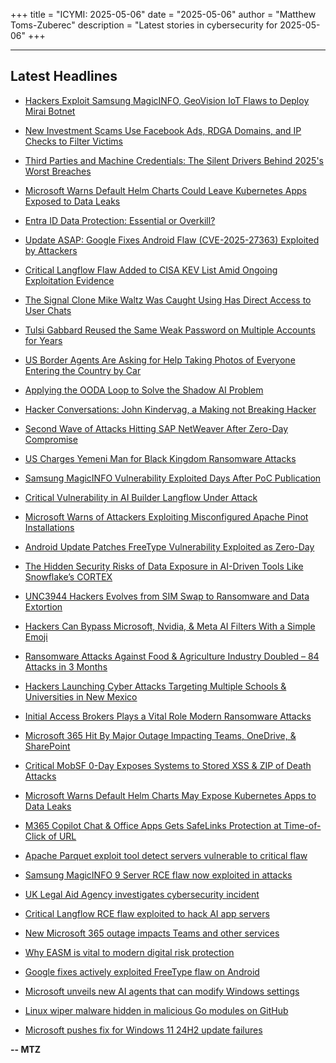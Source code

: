 +++
title = "ICYMI: 2025-05-06"
date = "2025-05-06"
author = "Matthew Toms-Zuberec"
description = "Latest stories in cybersecurity for 2025-05-06"
+++

---------------------------------------------------------------------------
## Latest Headlines
- [Hackers Exploit Samsung MagicINFO, GeoVision IoT Flaws to Deploy Mirai Botnet](https://thehackernews.com/2025/05/hackers-exploit-samsung-magicinfo.html)

- [New Investment Scams Use Facebook Ads, RDGA Domains, and IP Checks to Filter Victims](https://thehackernews.com/2025/05/new-investment-scams-use-facebook-ads.html)

- [Third Parties and Machine Credentials: The Silent Drivers Behind 2025's Worst Breaches](https://thehackernews.com/2025/05/third-parties-and-machine-credentials.html)

- [Microsoft Warns Default Helm Charts Could Leave Kubernetes Apps Exposed to Data Leaks](https://thehackernews.com/2025/05/microsoft-warns-default-helm-charts-for.html)

- [Entra ID Data Protection: Essential or Overkill?](https://thehackernews.com/2025/05/entra-id-data-protectionessential-or.html)

- [Update ASAP: Google Fixes Android Flaw (CVE-2025-27363) Exploited by Attackers](https://thehackernews.com/2025/05/google-fixes-actively-exploited-android.html)

- [Critical Langflow Flaw Added to CISA KEV List Amid Ongoing Exploitation Evidence](https://thehackernews.com/2025/05/critical-langflow-flaw-added-to-cisa.html)

- [The Signal Clone Mike Waltz Was Caught Using Has Direct Access to User Chats](https://www.wired.com/story/tm-signal-telemessage-plaintext-message-archive/)

- [Tulsi Gabbard Reused the Same Weak Password on Multiple Accounts for Years](https://www.wired.com/story/tulsi-gabbard-dni-weak-password/)

- [US Border Agents Are Asking for Help Taking Photos of Everyone Entering the Country by Car](https://www.wired.com/story/cbp-photo-everyone-in-vehicle-us-border/)

- [Applying the OODA Loop to Solve the Shadow AI Problem](https://www.securityweek.com/applying-the-ooda-loop-to-solve-the-shadow-ai-problem/)

- [Hacker Conversations: John Kindervag, a Making not Breaking Hacker](https://www.securityweek.com/hacker-conversations-john-kindervag-a-making-not-breaking-hacker/)

- [Second Wave of Attacks Hitting SAP NetWeaver After Zero-Day Compromise](https://www.securityweek.com/second-wave-of-attacks-hitting-sap-netweaver-after-zero-day-compromise/)

- [US Charges Yemeni Man for Black Kingdom Ransomware Attacks](https://www.securityweek.com/us-charges-yemeni-man-for-black-kingdom-ransomware-attacks/)

- [Samsung MagicINFO Vulnerability Exploited Days After PoC Publication](https://www.securityweek.com/samsung-magicinfo-vulnerability-exploited-days-after-poc-publication/)

- [Critical Vulnerability in AI Builder Langflow Under Attack](https://www.securityweek.com/critical-vulnerability-in-ai-builder-langflow-under-attack/)

- [Microsoft Warns of Attackers Exploiting Misconfigured Apache Pinot Installations](https://www.securityweek.com/microsoft-warns-of-attackers-exploiting-misconfigured-apache-pinot-installations/)

- [Android Update Patches FreeType Vulnerability Exploited as Zero-Day](https://www.securityweek.com/android-update-patches-freetype-vulnerability-exploited-as-zero-day/)

- [The Hidden Security Risks of Data Exposure in AI-Driven Tools Like Snowflake’s CORTEX](https://cybersecuritynews.com/the-hidden-security-risks-of-data-exposure-in-ai-driven-tools/)

- [UNC3944 Hackers Evolves from SIM Swap to Ransomware and Data Extortion](https://cybersecuritynews.com/unc3944-hackers-evolves-from-sim-swap-to-ransomware/)

- [Hackers Can Bypass Microsoft, Nvidia, & Meta AI Filters With a Simple Emoji](https://cybersecuritynews.com/hackers-can-bypass-microsoft-nvidia-meta-ai-filters/)

- [Ransomware Attacks Against Food & Agriculture Industry Doubled – 84 Attacks in 3 Months](https://cybersecuritynews.com/ransomware-attacks-against-food-agriculture-industry-doubled/)

- [Hackers Launching Cyber Attacks Targeting Multiple Schools & Universities in New Mexico](https://cybersecuritynews.com/hackers-launching-cyber-attacks-targeting-multiple-schools/)

- [Initial Access Brokers Plays a Vital Role Modern Ransomware Attacks](https://cybersecuritynews.com/vital-role-modern-ransomware-attacks/)

- [Microsoft 365 Hit By Major Outage Impacting Teams, OneDrive, & SharePoint](https://cybersecuritynews.com/microsoft-365-hit-by-major-outage/)

- [Critical MobSF 0-Day Exposes Systems to Stored XSS & ZIP of Death Attacks](https://cybersecuritynews.com/mobsf-0-day-exposes-systems/)

- [Microsoft Warns Default Helm Charts May Expose Kubernetes Apps to Data Leaks](https://cybersecuritynews.com/default-helm-charts-kubernetes-apps/)

- [M365 Copilot Chat & Office Apps Gets SafeLinks Protection at Time-of-Click of URL](https://cybersecuritynews.com/m365-copilot-chat-safelinks/)

- [Apache Parquet exploit tool detect servers vulnerable to critical flaw](https://www.bleepingcomputer.com/news/security/apache-parquet-exploit-tool-detect-servers-vulnerable-to-critical-flaw/)

- [Samsung MagicINFO 9 Server RCE flaw now exploited in attacks](https://www.bleepingcomputer.com/news/security/samsung-magicinfo-9-server-rce-flaw-now-exploited-in-attacks/)

- [UK Legal Aid Agency investigates cybersecurity incident](https://www.bleepingcomputer.com/news/security/uk-legal-aid-agency-investigates-cybersecurity-incident/)

- [Critical Langflow RCE flaw exploited to hack AI app servers](https://www.bleepingcomputer.com/news/security/critical-langflow-rce-flaw-exploited-to-hack-ai-app-servers/)

- [New Microsoft 365 outage impacts Teams and other services](https://www.bleepingcomputer.com/news/microsoft/new-microsoft-365-outage-impacts-teams-and-other-services/)

- [Why EASM is vital to modern digital risk protection](https://www.bleepingcomputer.com/news/security/why-easm-is-vital-to-modern-digital-risk-protection/)

- [Google fixes actively exploited FreeType flaw on Android](https://www.bleepingcomputer.com/news/security/google-fixes-actively-exploited-freetype-flaw-on-android/)

- [Microsoft unveils new AI agents that can modify Windows settings](https://www.bleepingcomputer.com/news/microsoft/microsoft-unveils-new-ai-agents-that-can-modify-windows-settings/)

- [Linux wiper malware hidden in malicious Go modules on GitHub](https://www.bleepingcomputer.com/news/security/linux-wiper-malware-hidden-in-malicious-go-modules-on-github/)

- [Microsoft pushes fix for Windows 11 24H2 update failures](https://www.bleepingcomputer.com/news/microsoft/microsoft-pushes-fix-for-windows-11-update-0x80240069-errors/)

**-- MTZ**
